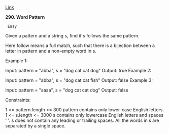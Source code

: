 [Link](https://leetcode.com/problems/word-pattern)

**290. Word Pattern**

     Easy
     
Given a pattern and a string s, find if s follows the same pattern.

Here follow means a full match, such that there is a bijection between a letter in pattern and a non-empty word in s.



Example 1:

Input: pattern = "abba", s = "dog cat cat dog"
Output: true
Example 2:

Input: pattern = "abba", s = "dog cat cat fish"
Output: false
Example 3:

Input: pattern = "aaaa", s = "dog cat cat dog"
Output: false


Constraints:

1 <= pattern.length <= 300
pattern contains only lower-case English letters.
1 <= s.length <= 3000
s contains only lowercase English letters and spaces ' '.
s does not contain any leading or trailing spaces.
All the words in s are separated by a single space.